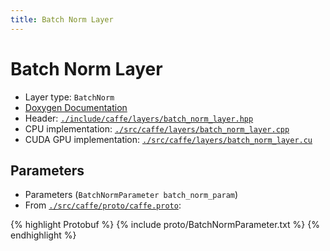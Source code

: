 ```yaml
---
title: Batch Norm Layer
---
```


# Batch Norm Layer

* Layer type: `BatchNorm`
* [Doxygen Documentation](http://caffe.berkeleyvision.org/doxygen/classcaffe_1_1BatchNormLayer.html)
* Header: [`./include/caffe/layers/batch_norm_layer.hpp`](https://github.com/BVLC/caffe/blob/master/include/caffe/layers/batch_norm_layer.hpp)
* CPU implementation: [`./src/caffe/layers/batch_norm_layer.cpp`](https://github.com/BVLC/caffe/blob/master/src/caffe/layers/batch_norm_layer.cpp)
* CUDA GPU implementation: [`./src/caffe/layers/batch_norm_layer.cu`](https://github.com/BVLC/caffe/blob/master/src/caffe/layers/batch_norm_layer.cu)

## Parameters

* Parameters (`BatchNormParameter batch_norm_param`)
* From [`./src/caffe/proto/caffe.proto`](https://github.com/BVLC/caffe/blob/master/src/caffe/proto/caffe.proto):

{% highlight Protobuf %}
{% include proto/BatchNormParameter.txt %}
{% endhighlight %}
